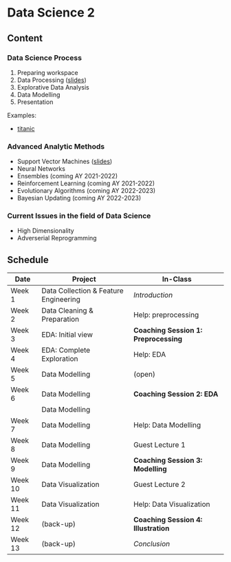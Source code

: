 # Data Science 2

## Content

### Data Science Process

1. Preparing workspace
2. Data Processing ([slides](steps/step2/slides-ds2-step2-processing.html))
3. Explorative Data Analysis
4. Data Modelling
5. Presentation

Examples:
* [titanic](steps/examples/titanic.ipynb)


### Advanced Analytic Methods

* Support Vector Machines ([slides](methods/svm/slides-ds2-svm.html))
* Neural Networks
* Ensembles (coming AY 2021-2022)
* Reinforcement Learning (coming AY 2021-2022)
* Evolutionary Algorithms (coming AY 2022-2023)
* Bayesian Updating (coming AY 2022-2023)

### Current Issues in the field of Data Science

* High Dimensionality
* Adverserial Reprogramming

## Schedule



| Date          | Project                                | In-Class                              |
| ------------- | -------------                          | -------------                         |
| Week 1        | Data Collection & Feature Engineering  | *Introduction*                        |
| Week 2        | Data Cleaning & Preparation            | Help: preprocessing                   |
| Week 3        | EDA: Initial view                      | **Coaching Session 1: Preprocessing** |
| Week 4        | EDA: Complete Exploration              | Help: EDA                             |
| Week 5        | Data Modelling                         | (open)                                |
| Week 6        | Data Modelling                         | **Coaching Session 2: EDA**           |
|               | Data Modelling                         |                                       |
| Week 7        | Data Modelling                         | Help: Data Modelling                  |
| Week 8        | Data Modelling                         | Guest Lecture 1                       |
| Week 9        | Data Modelling                         | **Coaching Session 3: Modelling**     |
| Week 10       | Data Visualization                     | Guest Lecture 2                       |
| Week 11       | Data Visualization                     | Help: Data Visualization              |
| Week 12       | (back-up)                              | **Coaching Session 4: Illustration**  |
| Week 13       | (back-up)                              | *Conclusion*                          |


<!--

## Project

Students choose one of the following projects:
-->

